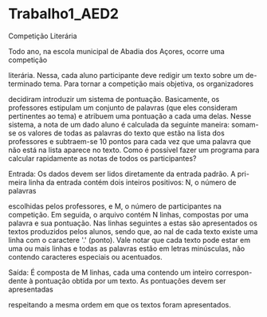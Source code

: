 # Trabalho1_AED2

Competição Literária

Todo ano, na escola municipal de Abadia dos Açores, ocorre uma competição

literária. Nessa, cada aluno participante deve redigir um texto sobre um de-
terminado tema. Para tornar a competição mais objetiva, os organizadores

decidiram introduzir um sistema de pontuação. Basicamente, os professores
estipulam um conjunto de palavras (que eles consideram pertinentes ao tema)
e atribuem uma pontuação a cada uma delas. Nesse sistema, a nota de um
dado aluno é calculada da seguinte maneira: somam-se os valores de todas as
palavras do texto que estão na lista dos professores e subtraem-se 10 pontos
para cada vez que uma palavra que não está na lista aparece no texto. Como
é possível fazer um programa para calcular rapidamente as notas de todos os
participantes?

Entrada: Os dados devem ser lidos diretamente da entrada padrão. A pri-
meira linha da entrada contém dois inteiros positivos: N, o número de palavras

escolhidas pelos professores, e M, o número de participantes na competição.
Em seguida, o arquivo contém N linhas, compostas por uma palavra e sua
pontuação. Nas linhas seguintes a estas são apresentados os textos produzidos
pelos alunos, sendo que, ao nal de cada texto existe uma linha com o caractere
'.' (ponto). Vale notar que cada texto pode estar em uma ou mais linhas e
todas as palavras estão em letras minúsculas, não contendo caracteres especiais
ou acentuados.

Saída: É composta de M linhas, cada uma contendo um inteiro correspon-
dente à pontuação obtida por um texto. As pontuações devem ser apresentadas

respeitando a mesma ordem em que os textos foram apresentados.
